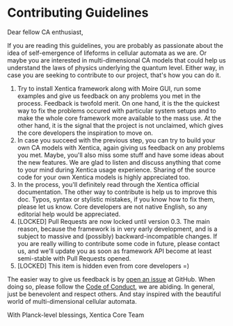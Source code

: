 # Contributing Guidelines

Dear fellow CA enthusiast,

If you are reading this guidelines, you are probably as passionate
about the idea of self-emergence of lifeforms in cellular automata as
we are. Or maybe you are interested in multi-dimensional CA models
that could help us understand the laws of physics underlying the
quantum level. Either way, in case you are seeking to contribute to
our project, that's how you can do it.

1. Try to install Xentica framework along with Moire GUI, run some
   examples and give us feedback on any problems you met in the
   process. Feedback is twofold merit. On one hand, it is the the
   quickest way to fix the problems occured with particular system
   setups and to make the whole core framework more available to the
   mass use. At the other hand, it is the signal that the project is
   not unclaimed, which gives the core developers the inspiration to
   move on.
2. In case you succeed with the previous step, you can try to build
   your own CA models with Xentica, again giving us feedback on any
   problems you met. Maybe, you'll also miss some stuff and have some
   ideas about the new features. We are glad to listen and discuss
   anything that come to your mind during Xentica usage
   experience. Sharing of the source code for your own Xentica models
   is highly appreciated too.
3. In the process, you'll definitely read through the Xentica official
   documentation. The other way to contribute is help us to improve
   this doc. Typos, syntax or stylistic mistakes, if you know how to
   fix them, please let us know. Core developers are not native
   English, so any editorial help would be appreciated.
4. [LOCKED] Pull Requests are now locked until version 0.3. The main
   reason, because the framework is in very early development, and is
   a subject to massive and (possibly) backward-incompatible
   changes. If you are really willing to contribute some code in
   future, please contact us, and we'll update you as soon as
   framework API become at least semi-stable with Pull Requests
   opened.
5. [LOCKED] This item is hidden even from core developers =)

The easier way to give us feedback is by
[open an issue](https://github.com/a5kin/xentica/issues/new)
at GitHub. When doing so, please follow the
[Code of Conduct](https://github.com/a5kin/xentica/blob/master/CODE_OF_CONDUCT.md),
we are abiding. In general, just be benevolent and respect others. And
stay inspired with the beautiful world of multi-dimensional cellular
automata.

With Planck-level blessings,
Xentica Core Team
